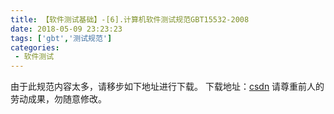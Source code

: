 ```yaml
---
title: 【软件测试基础】-[6].计算机软件测试规范GBT15532-2008
date: 2018-05-09 23:23:23
tags: ['gbt','测试规范']
categories: 
 - 软件测试
---
```


由于此规范内容太多，请移步如下地址进行下载。
下载地址：[csdn](https://download.csdn.net/download/amoscn/10404262)
请尊重前人的劳动成果，勿随意修改。